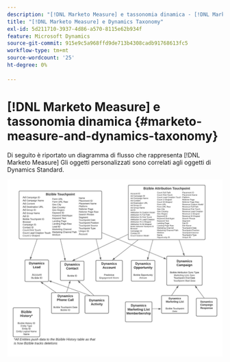 ```yaml
---
description: "[!DNL Marketo Measure] e tassonomia dinamica - [!DNL Marketo Measure]"
title: "[!DNL Marketo Measure] e Dynamics Taxonomy"
exl-id: 5d211710-3937-4d86-a570-8115e62b934f
feature: Microsoft Dynamics
source-git-commit: 915e9c5a968ffd9de713b4308cadb91768613fc5
workflow-type: tm+mt
source-wordcount: '25'
ht-degree: 0%

---
```


# [!DNL Marketo Measure] e tassonomia dinamica {#marketo-measure-and-dynamics-taxonomy}

Di seguito è riportato un diagramma di flusso che rappresenta [!DNL Marketo Measure] Gli oggetti personalizzati sono correlati agli oggetti di Dynamics Standard.<p>

![](assets/bizible-and-dynamics-taxonomy-1.png)
